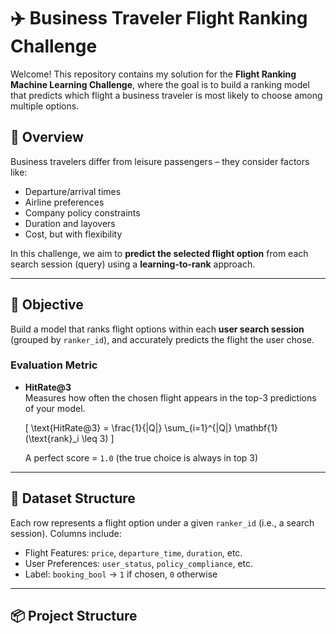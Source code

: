 # ✈️ Business Traveler Flight Ranking Challenge

Welcome! This repository contains my solution for the **Flight Ranking Machine Learning Challenge**, where the goal is to build a ranking model that predicts which flight a business traveler is most likely to choose among multiple options.

## 🧭 Overview

Business travelers differ from leisure passengers – they consider factors like:
- Departure/arrival times
- Airline preferences
- Company policy constraints
- Duration and layovers
- Cost, but with flexibility

In this challenge, we aim to **predict the selected flight option** from each search session (query) using a **learning-to-rank** approach.

---

## 🎯 Objective

Build a model that ranks flight options within each **user search session** (grouped by `ranker_id`), and accurately predicts the flight the user chose.

### Evaluation Metric

- **HitRate@3**  
  Measures how often the chosen flight appears in the top-3 predictions of your model.

  \[
  \text{HitRate@3} = \frac{1}{|Q|} \sum_{i=1}^{|Q|} \mathbf{1}(\text{rank}_i \leq 3)
  \]

  A perfect score = `1.0` (the true choice is always in top 3)

---

## 🧱 Dataset Structure

Each row represents a flight option under a given `ranker_id` (i.e., a search session). Columns include:

- Flight Features: `price`, `departure_time`, `duration`, etc.
- User Preferences: `user_status`, `policy_compliance`, etc.
- Label: `booking_bool` → `1` if chosen, `0` otherwise

---

## 📦 Project Structure

